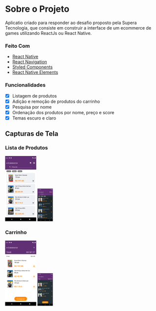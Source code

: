# **Sobre o Projeto**

Aplicatio criado para responder ao desafio proposto pela Supera Tecnologia, que consiste em construir a interface de um ecommerce de games utilizando ReactJs ou React Native.

### **Feito Com**

- [React Native](http://facebook.github.io/react-native/)
- [React Navigation](https://reactnavigation.org/)
- [Styled Components](https://styled-components.com)
- [React Native Elements](https://reactnativeelements.com)

### **Funcionalidades**

- [x] Listagem de produtos
- [x] Adição e remoção de produtos do carrinho
- [x] Pesquisa por nome
- [x] Ordenação dos produtos por nome, preço e score
- [x] Temas escuro e claro

## **Capturas de Tela**

### **Lista de Produtos**

<img src="./src/assets/screenshots/home-claro.png" width="20%" height="20%"> <img src="./src/assets/screenshots/home-escuro.png" width="10%" height="10%"><br>

### **Carrinho**

<img src="./src/assets/screenshots/carrinho-claro.png" width="20%" height="20%"> <img src="./src/assets/screenshots/carrinho-escuro.png" width="10%" height="10%"><br>
